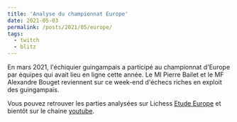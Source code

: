 ```yaml
---
title: 'Analyse du championnat Europe'
date: 2021-05-03
permalink: /posts/2021/05/europe/
tags:
  - twitch
  - blitz
---
```



En mars 2021, l'échiquier guingampais a participé au championnat d'Europe par équipes qui avait lieu en ligne cette année. 
Le MI Pierre Bailet et le MF Alexandre Bouget reviennent sur ce week-end d'échecs riches en exploit des guingampais.

Vous pouvez retrouver les parties analysées sur Lichess [Etude Europe](https://lichess.org/study/CNSJcg4N) et bientôt sur le chaine [youtube](https://www.youtube.com/channel/UCDa-Z-OF7U1xfGy3s835AxQ).
